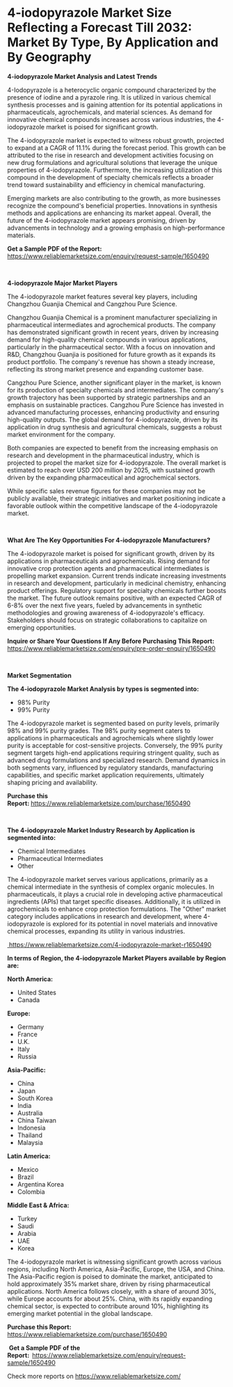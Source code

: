 <p><h1>4-iodopyrazole Market Size Reflecting a Forecast Till 2032: Market By Type, By Application and By Geography</h1></p><p><strong>4-iodopyrazole Market Analysis and Latest Trends</strong></p>
<p><p>4-Iodopyrazole is a heterocyclic organic compound characterized by the presence of iodine and a pyrazole ring. It is utilized in various chemical synthesis processes and is gaining attention for its potential applications in pharmaceuticals, agrochemicals, and material sciences. As demand for innovative chemical compounds increases across various industries, the 4-iodopyrazole market is poised for significant growth.</p><p>The 4-iodopyrazole market is expected to witness robust growth, projected to expand at a CAGR of 11.1% during the forecast period. This growth can be attributed to the rise in research and development activities focusing on new drug formulations and agricultural solutions that leverage the unique properties of 4-iodopyrazole. Furthermore, the increasing utilization of this compound in the development of specialty chemicals reflects a broader trend toward sustainability and efficiency in chemical manufacturing.</p><p>Emerging markets are also contributing to the growth, as more businesses recognize the compound's beneficial properties. Innovations in synthesis methods and applications are enhancing its market appeal. Overall, the future of the 4-iodopyrazole market appears promising, driven by advancements in technology and a growing emphasis on high-performance materials.</p></p>
<p><strong>Get a Sample PDF of the Report:&nbsp;</strong> <a href="https://www.reliablemarketsize.com/enquiry/request-sample/1650490?utm_campaign=2747&utm_medium=2&utm_source=Github&utm_content=ia&utm_term=23032025&utm_id=4-iodopyrazole">https://www.reliablemarketsize.com/enquiry/request-sample/1650490</a></p>
<p>&nbsp;</p>
<p><strong>4-iodopyrazole Major Market Players</strong></p>
<p><p>The 4-iodopyrazole market features several key players, including Changzhou Guanjia Chemical and Cangzhou Pure Science. </p><p>Changzhou Guanjia Chemical is a prominent manufacturer specializing in pharmaceutical intermediates and agrochemical products. The company has demonstrated significant growth in recent years, driven by increasing demand for high-quality chemical compounds in various applications, particularly in the pharmaceutical sector. With a focus on innovation and R&D, Changzhou Guanjia is positioned for future growth as it expands its product portfolio. The company's revenue has shown a steady increase, reflecting its strong market presence and expanding customer base.</p><p>Cangzhou Pure Science, another significant player in the market, is known for its production of specialty chemicals and intermediates. The company's growth trajectory has been supported by strategic partnerships and an emphasis on sustainable practices. Cangzhou Pure Science has invested in advanced manufacturing processes, enhancing productivity and ensuring high-quality outputs. The global demand for 4-iodopyrazole, driven by its application in drug synthesis and agricultural chemicals, suggests a robust market environment for the company.</p><p>Both companies are expected to benefit from the increasing emphasis on research and development in the pharmaceutical industry, which is projected to propel the market size for 4-iodopyrazole. The overall market is estimated to reach over USD 200 million by 2025, with sustained growth driven by the expanding pharmaceutical and agrochemical sectors.</p><p>While specific sales revenue figures for these companies may not be publicly available, their strategic initiatives and market positioning indicate a favorable outlook within the competitive landscape of the 4-iodopyrazole market.</p></p>
<p>&nbsp;</p>
<p><strong>What Are The Key Opportunities For 4-iodopyrazole Manufacturers?</strong></p>
<p><p>The 4-iodopyrazole market is poised for significant growth, driven by its applications in pharmaceuticals and agrochemicals. Rising demand for innovative crop protection agents and pharmaceutical intermediates is propelling market expansion. Current trends indicate increasing investments in research and development, particularly in medicinal chemistry, enhancing product offerings. Regulatory support for specialty chemicals further boosts the market. The future outlook remains positive, with an expected CAGR of 6-8% over the next five years, fueled by advancements in synthetic methodologies and growing awareness of 4-iodopyrazole's efficacy. Stakeholders should focus on strategic collaborations to capitalize on emerging opportunities.</p></p>
<p><strong>Inquire or Share Your Questions If Any Before Purchasing This Report:</strong> <a href="https://www.reliablemarketsize.com/enquiry/pre-order-enquiry/1650490?utm_campaign=2747&utm_medium=2&utm_source=Github&utm_content=ia&utm_term=23032025&utm_id=4-iodopyrazole">https://www.reliablemarketsize.com/enquiry/pre-order-enquiry/1650490</a></p>
<p>&nbsp;</p>
<p><strong>Market Segmentation</strong></p>
<p><strong>The 4-iodopyrazole Market Analysis by types is segmented into:</strong></p>
<p><ul><li>98% Purity</li><li>99% Purity</li></ul></p>
<p><p>The 4-iodopyrazole market is segmented based on purity levels, primarily 98% and 99% purity grades. The 98% purity segment caters to applications in pharmaceuticals and agrochemicals where slightly lower purity is acceptable for cost-sensitive projects. Conversely, the 99% purity segment targets high-end applications requiring stringent quality, such as advanced drug formulations and specialized research. Demand dynamics in both segments vary, influenced by regulatory standards, manufacturing capabilities, and specific market application requirements, ultimately shaping pricing and availability.</p></p>
<p><strong>Purchase this Report:&nbsp;</strong><a href="https://www.reliablemarketsize.com/purchase/1650490?utm_campaign=2747&utm_medium=2&utm_source=Github&utm_content=ia&utm_term=23032025&utm_id=4-iodopyrazole">https://www.reliablemarketsize.com/purchase/1650490</a></p>
<p>&nbsp;</p>
<p><strong>The 4-iodopyrazole Market Industry Research by Application is segmented into:</strong></p>
<p><ul><li>Chemical Intermediates</li><li>Pharmaceutical Intermediates</li><li>Other</li></ul></p>
<p><p>The 4-iodopyrazole market serves various applications, primarily as a chemical intermediate in the synthesis of complex organic molecules. In pharmaceuticals, it plays a crucial role in developing active pharmaceutical ingredients (APIs) that target specific diseases. Additionally, it is utilized in agrochemicals to enhance crop protection formulations. The "Other" market category includes applications in research and development, where 4-iodopyrazole is explored for its potential in novel materials and innovative chemical processes, expanding its utility in various industries.</p></p>
<p><a href="https://www.reliablemarketsize.com/4-iodopyrazole-market-r1650490?utm_campaign=2747&utm_medium=2&utm_source=Github&utm_content=ia&utm_term=23032025&utm_id=4-iodopyrazole">&nbsp;https://www.reliablemarketsize.com/4-iodopyrazole-market-r1650490</a></p>
<p><strong>In terms of Region, the 4-iodopyrazole Market Players available by Region are:</strong></p>
<p>
    <p> <strong> North America: </strong>
        <ul>
            <li>United States</li>
            <li>Canada</li>
        </ul>
        </p> 
    <p> <strong> Europe: </strong>
        <ul>
            <li>Germany</li>
            <li>France</li>
            <li>U.K.</li>
            <li>Italy</li>
            <li>Russia</li>
        </ul>
        </p> 
    <p> <strong> Asia-Pacific: </strong>
        <ul>
            <li>China</li>
            <li>Japan</li>
            <li>South Korea</li>
            <li>India</li>
            <li>Australia</li>
            <li>China Taiwan</li>
            <li>Indonesia</li>
            <li>Thailand</li>
            <li>Malaysia</li>
        </ul>
        </p> 
    <p> <strong> Latin America: </strong>
        <ul>
            <li>Mexico</li>
            <li>Brazil</li>
            <li>Argentina Korea</li>
            <li>Colombia</li>
        </ul>
        </p> 
    <p> <strong> Middle East & Africa: </strong>
        <ul>
            <li>Turkey</li>
            <li>Saudi</li>
            <li>Arabia</li>
            <li>UAE</li>
            <li>Korea</li>
        </ul>
    </p>
    </p>
<p><p>The 4-iodopyrazole market is witnessing significant growth across various regions, including North America, Asia-Pacific, Europe, the USA, and China. The Asia-Pacific region is poised to dominate the market, anticipated to hold approximately 35% market share, driven by rising pharmaceutical applications. North America follows closely, with a share of around 30%, while Europe accounts for about 25%. China, with its rapidly expanding chemical sector, is expected to contribute around 10%, highlighting its emerging market potential in the global landscape.</p></p>
<p><strong>Purchase this Report: </strong><a href="https://www.reliablemarketsize.com/purchase/1650490?utm_campaign=2747&utm_medium=2&utm_source=Github&utm_content=ia&utm_term=23032025&utm_id=4-iodopyrazole">https://www.reliablemarketsize.com/purchase/1650490</a></p>
<p>&nbsp;<strong>Get a Sample PDF of the Report:&nbsp;&nbsp;</strong><a href="https://www.reliablemarketsize.com/enquiry/request-sample/1650490?utm_campaign=2747&utm_medium=2&utm_source=Github&utm_content=ia&utm_term=23032025&utm_id=4-iodopyrazole">https://www.reliablemarketsize.com/enquiry/request-sample/1650490</a></p>
<p><strong></strong></p>
<p>Check more reports on <a href="https://www.reliablemarketsize.com/?utm_campaign=2747&utm_medium=2&utm_source=Github&utm_content=ia&utm_term=23032025&utm_id=4-iodopyrazole">https://www.reliablemarketsize.com/</a></p>